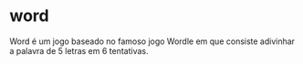 # word
Word é um jogo baseado no famoso jogo Wordle em que consiste adivinhar a palavra de 5 letras em 6 tentativas.
